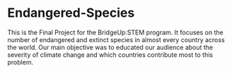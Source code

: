 # Endangered-Species

This is the Final Project for the BridgeUp:STEM program.
It focuses on the number of endangered and extinct species in almost every country across the world.
Our main objective was to educated our audience about the severity of climate change and which countries contribute most to this problem.
